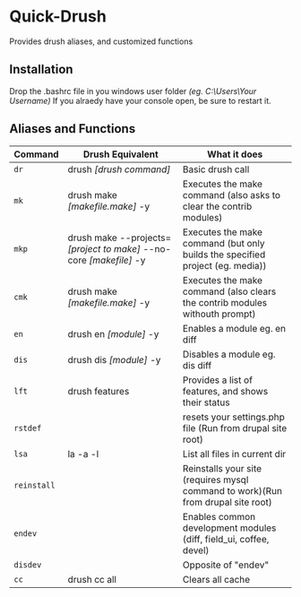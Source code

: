 # Quick-Drush
Provides drush aliases, and customized functions

## Installation
Drop the .bashrc file in you windows user folder _(eg. C:\Users\Your Username)_
If you alraedy have your console open, be sure to restart it.

## Aliases and Functions

| Command      | Drush Equivalent                                                     | What it does                                                                     |
| ------------ | -------------------------------------------------------------------- | -------------------------------------------------------------------------------- |
| `dr`         | drush _[drush command]_                                              | Basic drush call                                                                 |
| `mk`         | drush make _[makefile.make]_ -y                                      | Executes the make command (also asks to clear the contrib modules)               |
| `mkp`        | drush make --projects=_[project to make]_ --no-core _[makefile]_ -y  | Executes the make command (but only builds the specified project (eg. media))    |
| `cmk`        | drush make _[makefile.make]_ -y                                      | Executes the make command (also clears the contrib modules withouth prompt)      |
| `en`         | drush en _[module]_ -y                                               | Enables a module eg. en diff                                                     |
| `dis`        | drush dis _[module]_ -y                                              | Disables a module eg. dis diff                                                   |
| `lft`        | drush features                                                       | Provides a list of features, and shows their status                              |
| `rstdef`     |                                                                      | resets your settings.php file (Run from drupal site root)                        |
| `lsa`        | la -a -l                                                             | List all files in current dir                                                    |
| `reinstall`  |                                                                      | Reinstalls your site (requires mysql command to work)(Run from drupal site root) |
| `endev`      |                                                                      | Enables common development modules (diff, field_ui, coffee, devel)               |
| `disdev`     |                                                                      | Opposite of "endev"                                                              |
| `cc`         | drush cc all                                                         | Clears all cache                                                                 |
